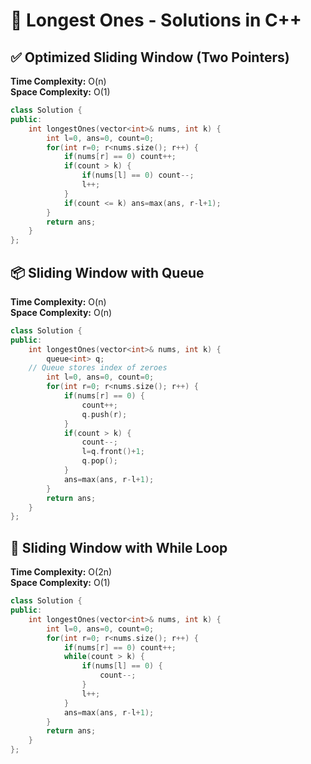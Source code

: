 # 🚀 Longest Ones - Solutions in C++

## ✅ Optimized Sliding Window (Two Pointers)

**Time Complexity:** O(n)  
**Space Complexity:** O(1)

```cpp
class Solution {
public:
    int longestOnes(vector<int>& nums, int k) {
        int l=0, ans=0, count=0;
        for(int r=0; r<nums.size(); r++) {
            if(nums[r] == 0) count++;
            if(count > k) {
                if(nums[l] == 0) count--;
                l++;
            }
            if(count <= k) ans=max(ans, r-l+1);
        }
        return ans;
    }
};
```

## 📦 Sliding Window with Queue

**Time Complexity:** O(n)  
**Space Complexity:** O(n)

```cpp
class Solution {
public:
    int longestOnes(vector<int>& nums, int k) {
        queue<int> q;
    // Queue stores index of zeroes
        int l=0, ans=0, count=0;
        for(int r=0; r<nums.size(); r++) {
            if(nums[r] == 0) {
                count++;
                q.push(r);
            }
            if(count > k) {
                count--;
                l=q.front()+1;
                q.pop();
            }
            ans=max(ans, r-l+1);
        }
        return ans;
    }
};
```

## 🔁 Sliding Window with While Loop

**Time Complexity:** O(2n)  
**Space Complexity:** O(1)

```cpp
class Solution {
public:
    int longestOnes(vector<int>& nums, int k) {
        int l=0, ans=0, count=0;
        for(int r=0; r<nums.size(); r++) {
            if(nums[r] == 0) count++;
            while(count > k) {
                if(nums[l] == 0) {
                    count--;
                }
                l++;
            }
            ans=max(ans, r-l+1);
        }
        return ans;
    }
};
```
